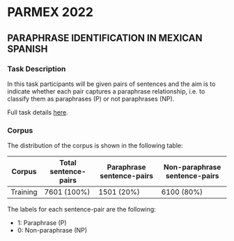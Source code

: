 # PARMEX 2022
## PARAPHRASE IDENTIFICATION IN MEXICAN SPANISH

### Task Description
In this task participants will be given pairs of sentences and the aim is to indicate whether each pair captures a paraphrase relationship, i.e. to classify them as paraphrases (P) or not paraphrases (NP).

Full task details [here](https://sites.google.com/view/par-mex/home).

### Corpus
The distribution of the corpus is shown in the following table:

| Corpus | Total sentence-pairs | Paraphrase sentence-pairs | Non-paraphrase sentence-pairs 
| --- | --- | --- | --- |
| Training | 7601 (100%) | 1501 (20%) | 6100 (80%) | 

The labels for each sentence-pair are the following:
 * 1: Paraphrase (P)
 * 0: Non-paraphrase (NP)
